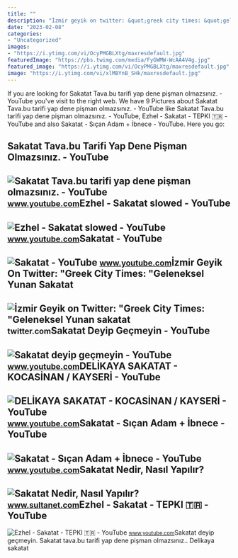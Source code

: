 ```yaml
---
title: ""
description: "İzmir geyik on twitter: &quot;greek city times: &quot;geleneksel yunan sakatat"
date: "2023-02-08"
categories:
- "Uncategorized"
images:
- "https://i.ytimg.com/vi/OcyPMGBLXtg/maxresdefault.jpg"
featuredImage: "https://pbs.twimg.com/media/FyGWMW-WcAA4V4g.jpg"
featured_image: "https://i.ytimg.com/vi/OcyPMGBLXtg/maxresdefault.jpg"
image: "https://i.ytimg.com/vi/xlMBYnB_SHk/maxresdefault.jpg"
---
```


If you are looking for Sakatat Tava.bu tarifi yap dene pişman olmazsınız. - YouTube you've visit to the right web. We have 9 Pictures about Sakatat Tava.bu tarifi yap dene pişman olmazsınız. - YouTube like Sakatat Tava.bu tarifi yap dene pişman olmazsınız. - YouTube, Ezhel - Sakatat - TEPKI 🇹🇷 - YouTube and also Sakatat - Sıçan Adam + İbnece - YouTube. Here you go:

Sakatat Tava.bu Tarifi Yap Dene Pişman Olmazsınız. - YouTube
------------------------------------------------------------

 ![Sakatat Tava.bu tarifi yap dene pişman olmazsınız. - YouTube](https://i.ytimg.com/vi/OcyPMGBLXtg/maxresdefault.jpg) <small>www.youtube.com</small>Ezhel - Sakatat slowed - YouTube
--------------------------------

 ![Ezhel - Sakatat slowed - YouTube](https://i.ytimg.com/vi/sO2Ad6lGsfQ/maxresdefault.jpg?sqp=-oaymwEmCIAKENAF8quKqQMa8AEB-AG-BIAC4AOKAgwIABABGEQgYyhlMA8=&rs=AOn4CLAnrHDCECZ8D9-q7xmJlatAKNHY_g) <small>www.youtube.com</small>Sakatat - YouTube
-----------------

 ![Sakatat - YouTube](https://i.ytimg.com/vi/p3CXqRrRskM/maxresdefault.jpg) <small>www.youtube.com</small>İzmir Geyik On Twitter: "Greek City Times: "Geleneksel Yunan Sakatat
--------------------------------------------------------------------

 ![İzmir Geyik on Twitter: "Greek City Times: "Geleneksel Yunan sakatat](https://pbs.twimg.com/media/FyGWMW-WcAA4V4g.jpg) <small>twitter.com</small>Sakatat Deyip Geçmeyin - YouTube
--------------------------------

 ![Sakatat deyip geçmeyin - YouTube](https://i.ytimg.com/vi/rEstiFf45zU/maxresdefault.jpg?sqp=-oaymwEmCIAKENAF8quKqQMa8AEB-AH-CYAC0AWKAgwIABABGGUgXChTMA8=&rs=AOn4CLA_K_X_G2ZIOJNldk0-Ki7ku7ZHQg) <small>www.youtube.com</small>DELİKAYA SAKATAT - KOCASİNAN / KAYSERİ - YouTube
------------------------------------------------

 ![DELİKAYA SAKATAT - KOCASİNAN / KAYSERİ - YouTube](https://i.ytimg.com/vi/Gb6FsNrONOQ/maxresdefault.jpg) <small>www.youtube.com</small>Sakatat - Sıçan Adam + İbnece - YouTube
---------------------------------------

 ![Sakatat - Sıçan Adam + İbnece - YouTube](https://i.ytimg.com/vi/xlMBYnB_SHk/maxresdefault.jpg) <small>www.youtube.com</small>Sakatat Nedir, Nasıl Yapılır?
-----------------------------

 ![Sakatat Nedir, Nasıl Yapılır?](https://percdn.com/f/197145/cG96WWFuTXorNjQ5Tml4c0g4OG5iTGdQYmNFPQ/images/blog/sakatat-nedir-nasil-yapilir--499643.jpg) <small>www.sultanet.com</small>Ezhel - Sakatat - TEPKI 🇹🇷 - YouTube
------------------------------------

 ![Ezhel - Sakatat - TEPKI 🇹🇷 - YouTube](https://i.ytimg.com/vi/vqtkhc3NVOE/maxresdefault.jpg) <small>www.youtube.com</small>Sakatat deyip geçmeyin. Sakatat tava.bu tarifi yap dene pişman olmazsınız.. Deli̇kaya sakatat
